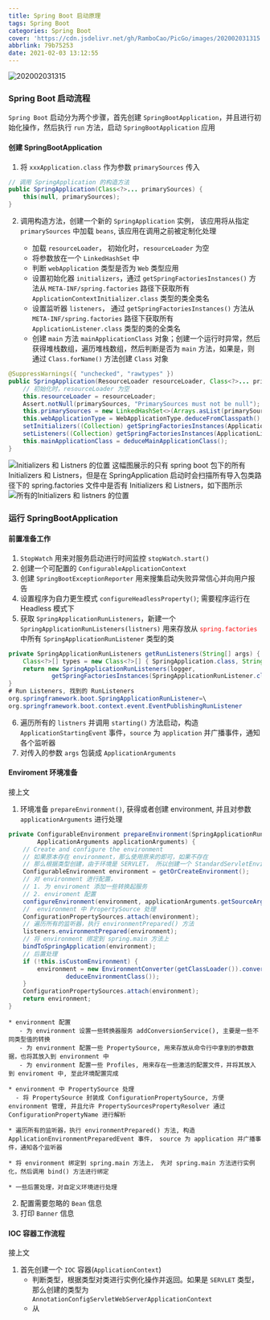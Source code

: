 ```yaml
---
title: Spring Boot 启动原理
tags: Spring Boot
categories: Spring Boot
cover: 'https://cdn.jsdelivr.net/gh/RamboCao/PicGo/images/202002031315.jpg'
abbrlink: 79b75253
date: 2021-02-03 13:12:55
---
```


![202002031315](https://cdn.jsdelivr.net/gh/RamboCao/PicGo/images/202002031315.jpg)

### Spring Boot 启动流程
`Spring Boot` 启动分为两个步骤，首先创建 `SpringBootApplication`，并且进行初始化操作，然后执行 `run` 方法，启动 `SpringBootApplication` 应用

#### 创建 SpringBootApplication
1. 将 `xxxApplication.class` 作为参数 `primarySources` 传入

```java
// 调用 SpringApplication 的构造方法
public SpringApplication(Class<?>... primarySources) {
    this(null, primarySources);
}
```

2. 调用构造方法，创建一个新的 `SpringApplication` 实例， 该应用将从指定 `primarySources` 中加载 `beans`, 该应用在调用之前被定制化处理

    - 加载 `resourceLoader`， 初始化时，`resourceLoader` 为空
    - 将参数放在一个 `LinkedHashSet` 中
    - 判断 `webApplication` 类型是否为 `Web` 类型应用
    - 设置初始化器 `initializers`，通过 `getSpringFactoriesInstances()` 方法从 `META-INF/spring.factories` 路径下获取所有 `ApplicationContextInitializer.class` 类型的类全类名
    - 设置监听器 `listeners`， 通过 `getSpringFactoriesInstances()` 方法从 `META-INF/spring.factories` 路径下获取所有` ApplicationListener.class` 类型的类的全类名
    - 创建 `main` 方法 `mainApplicationClass` 对象；创建一个运行时异常，然后获得堆栈数组，遍历堆栈数组，然后判断是否为 `main` 方法，如果是，则通过 `Class.forName()` 方法创建 `Class` 对象

```java
@SuppressWarnings({ "unchecked", "rawtypes" })
public SpringApplication(ResourceLoader resourceLoader, Class<?>... primarySources) {
    // 初始化时，resourceLoader 为空
    this.resourceLoader = resourceLoader;
    Assert.notNull(primarySources, "PrimarySources must not be null");
    this.primarySources = new LinkedHashSet<>(Arrays.asList(primarySources));
    this.webApplicationType = WebApplicationType.deduceFromClasspath();
    setInitializers((Collection) getSpringFactoriesInstances(ApplicationContextInitializer.class));
    setListeners((Collection) getSpringFactoriesInstances(ApplicationListener.class));
    this.mainApplicationClass = deduceMainApplicationClass();
}
```

![Initializers 和 Listners 的位置](https://cdn.jsdelivr.net/gh/RamboCao/PicGo/images/20210203160920.png)
这幅图展示的只有 spring boot 包下的所有 Initializers 和 Listners，但是在 SpringApplication 启动时会扫描所有导入包类路径下的 spring.factories 文件中是否有 Initializers 和 Listners，如下图所示
![所有的Initializers 和 listners 的位置](https://cdn.jsdelivr.net/gh/RamboCao/PicGo/images/20210203161525.png)

### 运行 SpringBootApplication

#### 前置准备工作

1. `StopWatch` 用来对服务启动进行时间监控 `stopWatch.start()`
2. 创建一个可配置的 `ConfigurableApplicationContext` 
3. 创建 `SpringBootExceptionReporter` 用来搜集启动失败异常信心并向用户报告
4. 设置程序为自力更生模式 `configureHeadlessProperty()`; 需要程序运行在 Headless 模式下 
5. 获取 `SpringApplicationRunListeners`，新建一个 `SpringApplicationRunListeners(listners)` 用来存放从 <code><font color =  red>spring.factories</font></code>中所有 `SpringApplicationRunListener` 类型的类
```java
private SpringApplicationRunListeners getRunListeners(String[] args) {
    Class<?>[] types = new Class<?>[] { SpringApplication.class, String[].class };
    return new SpringApplicationRunListeners(logger,
            getSpringFactoriesInstances(SpringApplicationRunListener.class, types, this, args));
}
# Run Listeners, 找到的 RunListeners
org.springframework.boot.SpringApplicationRunListener=\
org.springframework.boot.context.event.EventPublishingRunListener
```
6. 遍历所有的 `listners` 并调用 `starting()` 方法启动，构造 `ApplicationStartingEvent` 事件，`source` 为 `application` 并广播事件，通知各个监听器
7. 对传入的参数 `args` 包装成 `ApplicationArguments`

#### Enviroment 环境准备

接上文
1. 环境准备 `prepareEnvironment()`, 获得或者创建 environment, 并且对参数 `applicationArguments` 进行处理
```java
private ConfigurableEnvironment prepareEnvironment(SpringApplicationRunListeners listeners,
        ApplicationArguments applicationArguments) {
    // Create and configure the environment
    // 如果原本存在 environment，那么使用原来的即可，如果不存在
    // 那么根据类型创建，由于环境是 SERVLET， 所以创建一个 StandardServletEnvironment()
    ConfigurableEnvironment environment = getOrCreateEnvironment();
    // 对 environment 进行配置，
    // 1. 为 enviroment 添加一些转换起服务
    // 2. enviroment 配置
    configureEnvironment(environment, applicationArguments.getSourceArgs());
    //  environment 中 PropertySource 处理
    ConfigurationPropertySources.attach(environment);
    // 遍历所有的监听器，执行 environmentPrepared() 方法
    listeners.environmentPrepared(environment);
    // 将 environment 绑定到 spring.main 方法上
    bindToSpringApplication(environment);
    // 后置处理
    if (!this.isCustomEnvironment) {
        environment = new EnvironmentConverter(getClassLoader()).convertEnvironmentIfNecessary(environment,
                deduceEnvironmentClass());
    }
    ConfigurationPropertySources.attach(environment);
    return environment;
}
```
    * environment 配置   
       - 为 environment 设置一些转换器服务 addConversionService(), 主要是一些不同类型值的转换
       - 为 environment 配置一些 PropertySource, 用来存放从命令行中拿到的参数数据，也将其放入到 environment 中
       - 为 environment 配置一些 Profiles, 用来存在一些激活的配置文件，并将其放入到 enviroment 中, 至此环境配置完成
    
    * environment 中 PropertySource 处理
      - 将 PropertySource 封装成 ConfigurationPropertySource, 方便 environment 管理, 并且允许 PropertySourcesPropertyResolver 通过 ConfigurationPropertyName 进行解析
  
    * 遍历所有的监听器，执行 environmentPrepared() 方法, 构造 ApplicationEnvironmentPreparedEvent 事件， source 为 application 并广播事件，通知各个监听器

    * 将 environment 绑定到 spring.main 方法上， 先对 spring.main 方法进行实例化，然后调用 bind() 方法进行绑定

    * 一些后置处理，对自定义环境进行处理
    
2. 配置需要忽略的 `Bean` 信息
3. 打印 `Banner` 信息
    
#### IOC 容器工作流程
接上文
1.  首先创建一个 `IOC` 容器(`ApplicationContext`)
    * 判断类型，根据类型对类进行实例化操作并返回。如果是 `SERVLET` 类型，那么创建的类型为 `AnnotationConfigServletWebServerApplicationContext`
    * 从 
